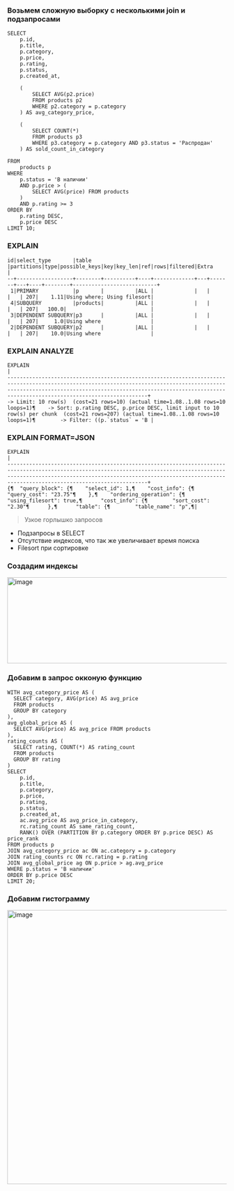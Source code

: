 ### Возьмем сложную выборку с несколькими join и подзапросами

```
SELECT 
    p.id,
    p.title,
    p.category,
    p.price,
    p.rating,
    p.status,
    p.created_at,

    (
        SELECT AVG(p2.price)
        FROM products p2
        WHERE p2.category = p.category
    ) AS avg_category_price,

    (
        SELECT COUNT(*)
        FROM products p3
        WHERE p3.category = p.category AND p3.status = 'Распродан'
    ) AS sold_count_in_category

FROM 
    products p
WHERE 
    p.status = 'В наличии'
    AND p.price > (
        SELECT AVG(price) FROM products
    )
    AND p.rating >= 3
ORDER BY 
    p.rating DESC,
    p.price DESC
LIMIT 10;
```

### EXPLAIN

```
id|select_type       |table   |partitions|type|possible_keys|key|key_len|ref|rows|filtered|Extra                      |
--+------------------+--------+----------+----+-------------+---+-------+---+----+--------+---------------------------+
 1|PRIMARY           |p       |          |ALL |             |   |       |   | 207|    1.11|Using where; Using filesort|
 4|SUBQUERY          |products|          |ALL |             |   |       |   | 207|   100.0|                           |
 3|DEPENDENT SUBQUERY|p3      |          |ALL |             |   |       |   | 207|     1.0|Using where                |
 2|DEPENDENT SUBQUERY|p2      |          |ALL |             |   |       |   | 207|    10.0|Using where                |
```

### EXPLAIN ANALYZE

```
EXPLAIN                                                                                                                                                                                                                                                        |
---------------------------------------------------------------------------------------------------------------------------------------------------------------------------------------------------------------------------------------------------------------+
-> Limit: 10 row(s)  (cost=21 rows=10) (actual time=1.08..1.08 rows=10 loops=1)¶    -> Sort: p.rating DESC, p.price DESC, limit input to 10 row(s) per chunk  (cost=21 rows=207) (actual time=1.08..1.08 rows=10 loops=1)¶        -> Filter: ((p.`status` = 'В |
```

### EXPLAIN FORMAT=JSON

```
EXPLAIN                                                                                                                                                                                                                                                        |
---------------------------------------------------------------------------------------------------------------------------------------------------------------------------------------------------------------------------------------------------------------+
{¶  "query_block": {¶    "select_id": 1,¶    "cost_info": {¶      "query_cost": "23.75"¶    },¶    "ordering_operation": {¶      "using_filesort": true,¶      "cost_info": {¶        "sort_cost": "2.30"¶      },¶      "table": {¶        "table_name": "p",¶|
```
> Узкое горлышко запросов
- Подзапросы в SELECT
- Отсутствие индексов, что так же увеличивает время поиска
- Filesort при сортировке


### Создадим индексы

<img width="652" height="198" alt="image" src="https://github.com/user-attachments/assets/cad5897f-1cda-4c52-aab6-e898191749aa" />

### Добавим в запрос окконую функцию

```
WITH avg_category_price AS (
  SELECT category, AVG(price) AS avg_price
  FROM products
  GROUP BY category
),
avg_global_price AS (
  SELECT AVG(price) AS avg_price FROM products
),
rating_counts AS (
  SELECT rating, COUNT(*) AS rating_count
  FROM products
  GROUP BY rating
)
SELECT 
    p.id,
    p.title,
    p.category,
    p.price,
    p.rating,
    p.status,
    p.created_at,
    ac.avg_price AS avg_price_in_category,
    rc.rating_count AS same_rating_count,
    RANK() OVER (PARTITION BY p.category ORDER BY p.price DESC) AS price_rank
FROM products p
JOIN avg_category_price ac ON ac.category = p.category
JOIN rating_counts rc ON rc.rating = p.rating
JOIN avg_global_price ag ON p.price > ag.avg_price
WHERE p.status = 'В наличии'
ORDER BY p.price DESC
LIMIT 20;
```

### Добавим гистограмму
<img width="734" height="630" alt="image" src="https://github.com/user-attachments/assets/61c9adbe-57a1-4179-8546-481d881e8c30" />

